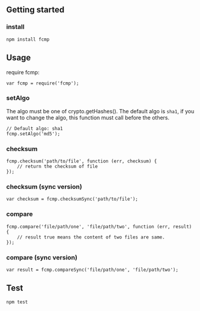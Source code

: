 ## Getting started

### install

```
npm install fcmp
```

## Usage

require fcmp:

```
var fcmp = require('fcmp');

```

### setAlgo

The algo must be one of crypto.getHashes(). The default algo is `sha1`, if you want to change the algo, this function must call before the others.

```
// Default algo: sha1
fcmp.setAlgo('md5');
```

### checksum 


```
fcmp.checksum('path/to/file', function (err, checksum) {
    // return the checksum of file
});
```

### checksum (sync version)

```
var checksum = fcmp.checksumSync('path/to/file');

```

### compare

```
fcmp.compare('file/path/one', 'file/path/two', function (err, result) {
    // result true means the content of two files are same.
});
```

### compare (sync version)

```
var result = fcmp.compareSync('file/path/one', 'file/path/two');
```

## Test

```
npm test
```
